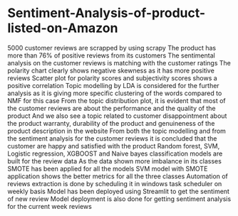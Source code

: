 # Sentiment-Analysis-of-product-listed-on-Amazon
5000 customer reviews are scrapped by using scrapy
The product has more than 76% of positive reviews from its customers
The sentimental analysis on the customer reviews is matching with the customer ratings
The polarity chart clearly shows negative skewness as it has more positive reviews
Scatter plot for polarity scores and subjectivity scores shows a positive correlation 
Topic modelling by LDA is considered for the further analysis as it is giving more specific clustering of the words compared to NMF for this case
From the topic distribution plot, it is evident that most of the customer reviews are about the performance and the quality of the product
And we also see a topic related to customer disappointment about the product warranty, durability of the product and genuineness of the product description in the website
From both the topic modelling and from the sentiment analysis for the customer reviews it is concluded that the customer are happy and satisfied with the product
Random forest, SVM, Logistic regression, XGBOOST and Naive bayes classification models are built for the review data 
As the data shown more imbalance in its classes SMOTE has been applied for all the models
SVM model with SMOTE application shows the better metrics for all the three classes
Automation of reviews extraction is done by scheduling it in windows task scheduler on weekly basis 
Model has been deployed using Streamlit to get the sentiment of new review
Model deployment is also done for getting sentiment analysis for the current week reviews
